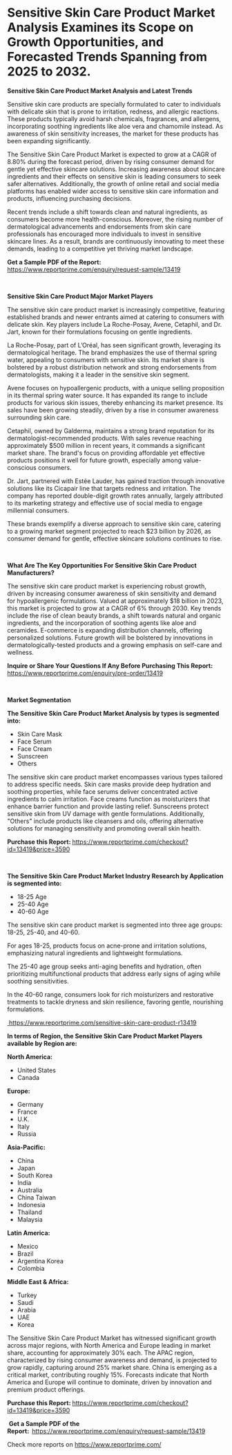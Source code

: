 <p><h1>Sensitive Skin Care Product Market Analysis Examines its Scope on Growth Opportunities, and Forecasted Trends Spanning from 2025 to 2032.</h1></p><p><strong>Sensitive Skin Care Product Market Analysis and Latest Trends</strong></p>
<p><p>Sensitive skin care products are specially formulated to cater to individuals with delicate skin that is prone to irritation, redness, and allergic reactions. These products typically avoid harsh chemicals, fragrances, and allergens, incorporating soothing ingredients like aloe vera and chamomile instead. As awareness of skin sensitivity increases, the market for these products has been expanding significantly.</p><p>The Sensitive Skin Care Product Market is expected to grow at a CAGR of 8.80% during the forecast period, driven by rising consumer demand for gentle yet effective skincare solutions. Increasing awareness about skincare ingredients and their effects on sensitive skin is leading consumers to seek safer alternatives. Additionally, the growth of online retail and social media platforms has enabled wider access to sensitive skin care information and products, influencing purchasing decisions.</p><p>Recent trends include a shift towards clean and natural ingredients, as consumers become more health-conscious. Moreover, the rising number of dermatological advancements and endorsements from skin care professionals has encouraged more individuals to invest in sensitive skincare lines. As a result, brands are continuously innovating to meet these demands, leading to a competitive yet thriving market landscape.</p></p>
<p><strong>Get a Sample PDF of the Report:&nbsp;</strong> <a href="https://www.reportprime.com/enquiry/request-sample/13419?utm_campaign=3184&utm_medium=2&utm_source=Github&utm_content=ia&utm_term=20032025&utm_id=sensitive-skin-care-product">https://www.reportprime.com/enquiry/request-sample/13419</a></p>
<p>&nbsp;</p>
<p><strong>Sensitive Skin Care Product Major Market Players</strong></p>
<p><p>The sensitive skin care product market is increasingly competitive, featuring established brands and newer entrants aimed at catering to consumers with delicate skin. Key players include La Roche-Posay, Avene, Cetaphil, and Dr. Jart, known for their formulations focusing on gentle ingredients.</p><p>La Roche-Posay, part of L’Oréal, has seen significant growth, leveraging its dermatological heritage. The brand emphasizes the use of thermal spring water, appealing to consumers with sensitive skin. Its market share is bolstered by a robust distribution network and strong endorsements from dermatologists, making it a leader in the sensitive skin segment. </p><p>Avene focuses on hypoallergenic products, with a unique selling proposition in its thermal spring water source. It has expanded its range to include products for various skin issues, thereby enhancing its market presence. Its sales have been growing steadily, driven by a rise in consumer awareness surrounding skin care.</p><p>Cetaphil, owned by Galderma, maintains a strong brand reputation for its dermatologist-recommended products. With sales revenue reaching approximately $500 million in recent years, it commands a significant market share. The brand's focus on providing affordable yet effective products positions it well for future growth, especially among value-conscious consumers.</p><p>Dr. Jart, partnered with Estée Lauder, has gained traction through innovative solutions like its Cicapair line that targets redness and irritation. The company has reported double-digit growth rates annually, largely attributed to its marketing strategy and effective use of social media to engage millennial consumers.</p><p>These brands exemplify a diverse approach to sensitive skin care, catering to a growing market segment projected to reach $23 billion by 2026, as consumer demand for gentle, effective skincare solutions continues to rise.</p></p>
<p>&nbsp;</p>
<p><strong>What Are The Key Opportunities For Sensitive Skin Care Product Manufacturers?</strong></p>
<p><p>The sensitive skin care product market is experiencing robust growth, driven by increasing consumer awareness of skin sensitivity and demand for hypoallergenic formulations. Valued at approximately $18 billion in 2023, this market is projected to grow at a CAGR of 6% through 2030. Key trends include the rise of clean beauty brands, a shift towards natural and organic ingredients, and the incorporation of soothing agents like aloe and ceramides. E-commerce is expanding distribution channels, offering personalized solutions. Future growth will be bolstered by innovations in dermatologically-tested products and a growing emphasis on self-care and wellness.</p></p>
<p><strong>Inquire or Share Your Questions If Any Before Purchasing This Report:</strong> <a href="https://www.reportprime.com/enquiry/pre-order/13419?utm_campaign=3184&utm_medium=2&utm_source=Github&utm_content=ia&utm_term=20032025&utm_id=sensitive-skin-care-product">https://www.reportprime.com/enquiry/pre-order/13419</a></p>
<p>&nbsp;</p>
<p><strong>Market Segmentation</strong></p>
<p><strong>The Sensitive Skin Care Product Market Analysis by types is segmented into:</strong></p>
<p><ul><li>Skin Care Mask</li><li>Face Serum</li><li>Face Cream</li><li>Sunscreen</li><li>Others</li></ul></p>
<p><p>The sensitive skin care product market encompasses various types tailored to address specific needs. Skin care masks provide deep hydration and soothing properties, while face serums deliver concentrated active ingredients to calm irritation. Face creams function as moisturizers that enhance barrier function and provide lasting relief. Sunscreens protect sensitive skin from UV damage with gentle formulations. Additionally, "Others" include products like cleansers and oils, offering alternative solutions for managing sensitivity and promoting overall skin health.</p></p>
<p><strong>Purchase this Report:&nbsp;</strong><a href="https://www.reportprime.com/checkout?id=13419&price=3590&utm_campaign=3184&utm_medium=2&utm_source=Github&utm_content=ia&utm_term=20032025&utm_id=sensitive-skin-care-product">https://www.reportprime.com/checkout?id=13419&price=3590</a></p>
<p>&nbsp;</p>
<p><strong>The Sensitive Skin Care Product Market Industry Research by Application is segmented into:</strong></p>
<p><ul><li>18-25 Age</li><li>25-40 Age</li><li>40-60 Age</li></ul></p>
<p><p>The sensitive skin care product market is segmented into three age groups: 18-25, 25-40, and 40-60. </p><p>For ages 18-25, products focus on acne-prone and irritation solutions, emphasizing natural ingredients and lightweight formulations. </p><p>The 25-40 age group seeks anti-aging benefits and hydration, often prioritizing multifunctional products that address early signs of aging while soothing sensitivities. </p><p>In the 40-60 range, consumers look for rich moisturizers and restorative treatments to tackle dryness and skin resilience, favoring gentle, nourishing formulations.</p></p>
<p><a href="https://www.reportprime.com/sensitive-skin-care-product-r13419?utm_campaign=3184&utm_medium=2&utm_source=Github&utm_content=ia&utm_term=20032025&utm_id=sensitive-skin-care-product">&nbsp;https://www.reportprime.com/sensitive-skin-care-product-r13419</a></p>
<p><strong>In terms of Region, the Sensitive Skin Care Product Market Players available by Region are:</strong></p>
<p>
    <p> <strong> North America: </strong>
        <ul>
            <li>United States</li>
            <li>Canada</li>
        </ul>
        </p> 
    <p> <strong> Europe: </strong>
        <ul>
            <li>Germany</li>
            <li>France</li>
            <li>U.K.</li>
            <li>Italy</li>
            <li>Russia</li>
        </ul>
        </p> 
    <p> <strong> Asia-Pacific: </strong>
        <ul>
            <li>China</li>
            <li>Japan</li>
            <li>South Korea</li>
            <li>India</li>
            <li>Australia</li>
            <li>China Taiwan</li>
            <li>Indonesia</li>
            <li>Thailand</li>
            <li>Malaysia</li>
        </ul>
        </p> 
    <p> <strong> Latin America: </strong>
        <ul>
            <li>Mexico</li>
            <li>Brazil</li>
            <li>Argentina Korea</li>
            <li>Colombia</li>
        </ul>
        </p> 
    <p> <strong> Middle East & Africa: </strong>
        <ul>
            <li>Turkey</li>
            <li>Saudi</li>
            <li>Arabia</li>
            <li>UAE</li>
            <li>Korea</li>
        </ul>
    </p>
    </p>
<p><p>The Sensitive Skin Care Product Market has witnessed significant growth across major regions, with North America and Europe leading in market share, accounting for approximately 30% each. The APAC region, characterized by rising consumer awareness and demand, is projected to grow rapidly, capturing around 25% market share. China is emerging as a critical market, contributing roughly 15%. Forecasts indicate that North America and Europe will continue to dominate, driven by innovation and premium product offerings.</p></p>
<p><strong>Purchase this Report: </strong><a href="https://www.reportprime.com/checkout?id=13419&price=3590&utm_campaign=3184&utm_medium=2&utm_source=Github&utm_content=ia&utm_term=20032025&utm_id=sensitive-skin-care-product">https://www.reportprime.com/checkout?id=13419&price=3590</a></p>
<p>&nbsp;<strong>Get a Sample PDF of the Report:&nbsp;&nbsp;</strong><a href="https://www.reportprime.com/enquiry/request-sample/13419?utm_campaign=3184&utm_medium=2&utm_source=Github&utm_content=ia&utm_term=20032025&utm_id=sensitive-skin-care-product">https://www.reportprime.com/enquiry/request-sample/13419</a></p>
<p><strong></strong></p>
<p>Check more reports on <a href="https://www.reportprime.com/?utm_campaign=3184&utm_medium=2&utm_source=Github&utm_content=ia&utm_term=20032025&utm_id=sensitive-skin-care-product">https://www.reportprime.com/</a></p>